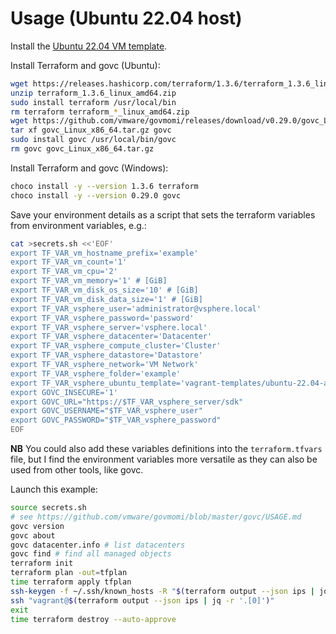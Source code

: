 # Usage (Ubuntu 22.04 host)

Install the [Ubuntu 22.04 VM template](https://github.com/rgl/ubuntu-vagrant).

Install Terraform and govc (Ubuntu):

```bash
wget https://releases.hashicorp.com/terraform/1.3.6/terraform_1.3.6_linux_amd64.zip
unzip terraform_1.3.6_linux_amd64.zip
sudo install terraform /usr/local/bin
rm terraform terraform_*_linux_amd64.zip
wget https://github.com/vmware/govmomi/releases/download/v0.29.0/govc_Linux_x86_64.tar.gz
tar xf govc_Linux_x86_64.tar.gz govc
sudo install govc /usr/local/bin/govc
rm govc govc_Linux_x86_64.tar.gz
```

Install Terraform and govc (Windows):

```bash
choco install -y --version 1.3.6 terraform
choco install -y --version 0.29.0 govc
```

Save your environment details as a script that sets the terraform variables from environment variables, e.g.:

```bash
cat >secrets.sh <<'EOF'
export TF_VAR_vm_hostname_prefix='example'
export TF_VAR_vm_count='1'
export TF_VAR_vm_cpu='2'
export TF_VAR_vm_memory='1' # [GiB]
export TF_VAR_vm_disk_os_size='10' # [GiB]
export TF_VAR_vm_disk_data_size='1' # [GiB]
export TF_VAR_vsphere_user='administrator@vsphere.local'
export TF_VAR_vsphere_password='password'
export TF_VAR_vsphere_server='vsphere.local'
export TF_VAR_vsphere_datacenter='Datacenter'
export TF_VAR_vsphere_compute_cluster='Cluster'
export TF_VAR_vsphere_datastore='Datastore'
export TF_VAR_vsphere_network='VM Network'
export TF_VAR_vsphere_folder='example'
export TF_VAR_vsphere_ubuntu_template='vagrant-templates/ubuntu-22.04-amd64-vsphere'
export GOVC_INSECURE='1'
export GOVC_URL="https://$TF_VAR_vsphere_server/sdk"
export GOVC_USERNAME="$TF_VAR_vsphere_user"
export GOVC_PASSWORD="$TF_VAR_vsphere_password"
EOF
```

**NB** You could also add these variables definitions into the `terraform.tfvars` file, but I find the environment variables more versatile as they can also be used from other tools, like govc.

Launch this example:

```bash
source secrets.sh
# see https://github.com/vmware/govmomi/blob/master/govc/USAGE.md
govc version
govc about
govc datacenter.info # list datacenters
govc find # find all managed objects
terraform init
terraform plan -out=tfplan
time terraform apply tfplan
ssh-keygen -f ~/.ssh/known_hosts -R "$(terraform output --json ips | jq -r '.[0]')"
ssh "vagrant@$(terraform output --json ips | jq -r '.[0]')"
exit
time terraform destroy --auto-approve
```
